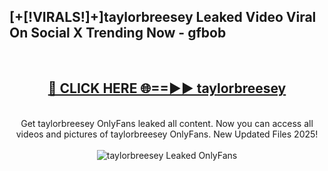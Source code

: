 <h2>[+[!VIRALS!]+]taylorbreesey Leaked Video Viral On Social X Trending Now - gfbob</h2>
<br>
<div align="center">
<h2><a href="https://libra.edu.pl?taylorbreesey" rel="nofollow">🔴 CLICK HERE 🌐==►► taylorbreesey</a></h2>
<br>
Get taylorbreesey OnlyFans leaked all content. Now you can access all videos and pictures of taylorbreesey OnlyFans. New Updated Files 2025!
<br>
<br>
<a href="https://libra.edu.pl?taylorbreesey" rel="nofollow" data-target="animated-image.originalLink"><img src="https://i.ibb.co.com/WyWwxjT/player-gif2.gif" alt="taylorbreesey Leaked OnlyFans" style="max-width: 100%; display: inline-block;" data-target="animated-image.originalImage"></a>
</div>
<br>